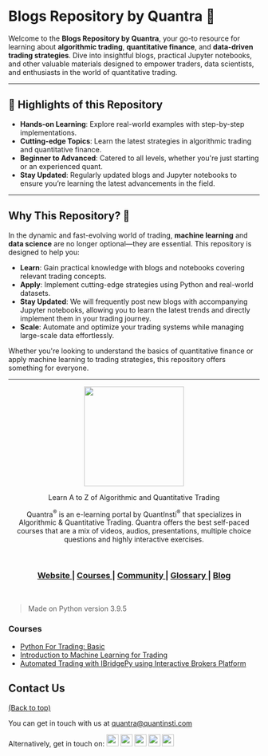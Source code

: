 # Blogs Repository by Quantra 📘

Welcome to the **Blogs Repository by Quantra**, your go-to resource for learning about **algorithmic trading**, **quantitative finance**, and **data-driven trading strategies**. Dive into insightful blogs, practical Jupyter notebooks, and other valuable materials designed to empower traders, data scientists, and enthusiasts in the world of quantitative trading.

---

## 🌟 Highlights of this Repository

- **Hands-on Learning**: Explore real-world examples with step-by-step implementations.
- **Cutting-edge Topics**: Learn the latest strategies in algorithmic trading and quantitative finance.
- **Beginner to Advanced**: Catered to all levels, whether you're just starting or an experienced quant.
- **Stay Updated**: Regularly updated blogs and Jupyter notebooks to ensure you’re learning the latest advancements in the field.

---

## Why This Repository? 🌟

In the dynamic and fast-evolving world of trading, **machine learning** and **data science** are no longer optional—they are essential. This repository is designed to help you:
- **Learn**: Gain practical knowledge with blogs and notebooks covering relevant trading concepts.
- **Apply**: Implement cutting-edge strategies using Python and real-world datasets.
- **Stay Updated**: We will frequently post new blogs with accompanying Jupyter notebooks, allowing you to learn the latest trends and directly implement them in your trading journey.
- **Scale**: Automate and optimize your trading systems while managing large-scale data effortlessly.

Whether you're looking to understand the basics of quantitative finance or apply machine learning to trading strategies, this repository offers something for everyone.

---

<p align="center">
  <img align="center" width="200" src="https://quantra.quantinsti.com/images/img_logo.svg">
</p>
<p align="center">Learn A to Z of Algorithmic and Quantitative Trading</p>
<p align="center">Quantra<sup>&reg;</sup> is an e-learning portal by QuantInsti<sup>&reg;</sup> that specializes in Algorithmic &amp; Quantitative Trading. Quantra offers the best self-paced courses that are a mix of videos, audios, presentations, multiple choice questions and highly interactive exercises.</p>

<br>

<div align="center">
  <h3>
    <a href="https://quantra.quantinsti.com/">
      Website
    </a>
    <span> | </span>
    <a href="https://quantra.quantinsti.com/courses">
      Courses
    </a>
       <span> | </span>
    <a href="https://quantra.quantinsti.com/community">
      Community
    </a>
    <span> | </span>
    <a href="https://quantra.quantinsti.com/glossary">
      Glossary
    </a>
    <span> | </span>
    <a href="https://www.quantinsti.com/blog/">
      Blog
    </a>
  </h3>
</div>

<br/>

> Made on Python version 3.9.5

### Courses
 -   [Python For Trading: Basic](https://github.com/goquantra/python-for-trading-basic)
 -   [Introduction to Machine Learning for Trading](https://github.com/goquantra/introduction-to-machine-learning-for-trading)
 -   [Automated Trading with IBridgePy using Interactive Brokers Platform](https://github.com/goquantra/automated-trading-with-ibridgepy-using-interactive-brokers-platform)
 

## Contact Us
[(Back to top)](#courses)

You can get in touch with us at [quantra@quantinsti.com](mailto:quantra@quantinsti.com)

<span>Alternatively, get in touch on: </span> <a href="https://www.facebook.com/quantinsti"><img width="24" src="https://user-images.githubusercontent.com/16116886/40958262-42153650-68b6-11e8-860e-d79237a89247.png"/></a>	<a href="https://twitter.com/quantinsti/"><img width="24" src="https://user-images.githubusercontent.com/16116886/40958261-41ee1d0e-68b6-11e8-8d65-c07c52758aee.png"/></a>	<a href="https://www.linkedin.com/company/quantinsti"><img width="24" src="https://user-images.githubusercontent.com/16116886/40958260-41c596a4-68b6-11e8-9bef-1420ea381b26.png"/></a>	<a href="https://plus.google.com/110772715968756646442/"><img width="24" src="https://user-images.githubusercontent.com/16116886/40958259-419ddd1c-68b6-11e8-94eb-306ff4f6d104.png"/></a>	<a href="https://www.youtube.com/user/quantinsti"><img width="24" src="https://user-images.githubusercontent.com/16116886/40958257-415647ea-68b6-11e8-892d-8a1425e79e58.png"/></a>

